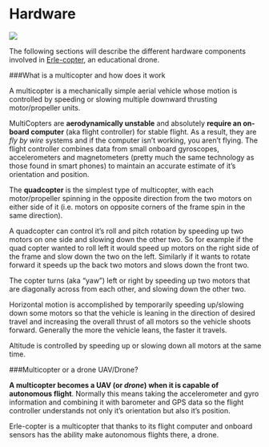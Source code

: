 # Hardware

![](https://erlerobotics.com/blog/wp-content/uploads/2014/10/IMG_6399.jpg)

The following sections will describe the different hardware components involved in [Erle-copter](http://erlerobotics.com/blog/erle-copter), an educational drone.

###What is a multicopter and how does it work

A multicopter is a mechanically simple aerial vehicle whose motion is controlled by speeding or slowing multiple downward thrusting motor/propeller units.

MultiCopters are **aerodynamically unstable** and absolutely **require an on-board computer** (aka flight controller) for stable flight.  As a result, they are _fly by wire_ systems and if the computer isn’t working, you aren’t flying.  The flight controller combines data from small onboard gyroscopes, accelerometers and magnetometers (pretty much the same technology as those found in smart phones) to maintain an accurate estimate of it’s orientation and position.

The **quadcopter** is the simplest type of multicopter, with each motor/propeller spinning in the opposite direction from the two motors on either side of it (i.e. motors on opposite corners of the frame spin in the same direction).

A quadcopter can control it’s roll and pitch rotation by speeding up two motors on one side and slowing down the other two.  So for example if the quad copter wanted to roll left it would speed up motors on the right side of the frame and slow down the two on the left.  Similarly if it wants to rotate forward it speeds up the back two motors and slows down the front two.

The copter turns (aka “yaw”) left or right by speeding up two motors that are diagonally across from each other, and slowing down the other two.

Horizontal motion is accomplished by temporarily speeding up/slowing down some motors so that the vehicle is leaning in the direction of desired travel and increasing the overall thrust of all motors so the vehicle shoots forward.  Generally the more the vehicle leans, the faster it travels.

Altitude is controlled by speeding up or slowing down all motors at the same time.

###Multicopter or a drone UAV/Drone?

**A multicopter becomes a UAV (or _drone_) when it is capable of autonomous flight**. Normally this means taking the accelerometer and gyro information and combining it with barometer and GPS data so the flight controller understands not only it’s orientation but also it’s position.

Erle-copter is a multicopter that thanks to its flight computer and onboard sensors has the ability make autonomous flights there, a drone.
